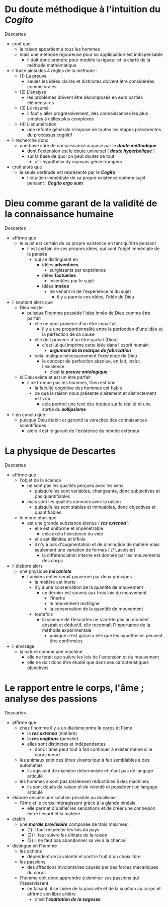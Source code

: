 # Du doute méthodique à l'intuition du ***Cogito***

Descartes
- croit que
  - la raison appartient à tous les hommes
  - mais une méthode rigoureuse pour so applicaation est indispensable
    - il doit donc prendre pour modèle la rigueur et la clarté de la méthode mathématique
- il traite ainsi des 4 règles de la méthode :
  - (1) La preuve
    - seules les idées claires et distinctes doivent être considérées comme vraies
  - (2) L'analyse
    - les problèmes doivent être décomposés en eurs parties élémentaires
  - (3) Le résumé
    - il faut y aller progressivement, des connaissances les plus simples à celles plus complexes         
  - (4) L'énumération
    - une refonte générale s'impose de toutes les étapes précédentes du processus cognitif
- il recherche donc
  - une base sûre de connaissance acquise par le ***doute méthodique***
    - dont l'extension est le doute universel ( ***doute hyperbolique*** )
    - sur la base de quoi on peut douter de tout
      - cf : hypothèse dy mauvais génie trompeur
- croit alors que
  - la seule certitude est représenté par le ***Cogito***
    - l'intuition immédiate de sa propre existence comme sujet pensant : ***Cogito ergo sum***   


# Dieu comme garant de la validité de la connaissance humaine

Descartes
- affirme que
  - le sujet est certain de sa propre existence en tant qu'être pensant
    - il est certain de ses propres idées, qui sont l'objet immédiate de la pensée
      - qui se distinguent en 
        - idées **adventices**
          - surgissants par expérience
        - idées **factuelles**
          - inventées par le sujet 
        - idées **innées**
          - ne venant ni de l'expérience ni du sujet    
            - il y a parmis ces idées, l'idée de Dieu
- il soutient alors que
  - Dieu existe
    - puisque l'homme possède l'idée innée de Dieu comme être parfait
      - elle ne peut provenir d'un être imparfait
        - il y a une proportionnalité entre la perfection d'une idée et la perfection de sa cause
      - elle doit provenir d'un être parfait (Dieu)
        - c'est lui qui imprime cette idée dans l'esprit humain
          - ***argument de la marque de fabrication***
      - cela implique nécessairement l'existence de Dieu
        - le concept de perfection absolue, en fait, inclut l'existence         
          - c'est la ***preuve ontologique***
  - si Dieu existe et est un être parfait
    - il ne trompe pas les hommes, Dieu est bon
      - la faculté cognitive des hommes est fiable
      - ce que la raison nous présente clairement et distinctement est vrai
        - cela permet une levé des doutes sur la réalité et une sortie du ***sollipsisme***
- il en conclu que 
  - puisque Dieu établit et garantit la véracités des connaisances scientifiques
    - alors il est le garant de l'existence du monde extérieur        


# La physique de Descartes

Descartes
- affirme que
  - l'objet de la science
    - ne sont pas les qualités perçues avec les sens
      - puisqu'elles sont variables, changeante, donc subjectives et pas quantifiables
    - mais sont les qualités connues avec la raison
      - puisqu'elles sont stables et immuables, donc objectives et quantifiables    
  - le mone physique
    - est une grande substance étenue ( ***res extensa*** )
      - elle est uniforme et impénétrable 
        - cela exclu l'existence du vide
      - elle est illimitée et infinie
      - il n'y a pas d'augmentation et de diminution de matière mais seulement une variation de formes ( // Lavoisier)
        - la différenciation interne est donnée par les mouvements des corps
- il élabore alors
  - une physique ***mécaniste***
    - l'univers entier serait gouverné par deux principes
      - la matière est inerte
      - il y a une conservation de la quantité de mouvement
        - ce dernier est soumis aux trois lois du mouvement
          - l'inertie
          - le mouvement rectiligne
          - la conservation de la quantité de mouvement 
      - toutefois
        - la science de Descartes ne s'arrête pas au moment abstrait et déductif, elle reconnaît l'importance de la méthode expérimentale
          - puisque c'est grâce à elle que les hypothèses peuvent être confirmées
- il envisage
  - la nature comme une machine
    - elle ne ferait que suivre les lois de l'extension et du mouvement
    - elle ne doit donc être étudié que dans ses caractéristiques objectives    
                    

# Le rapport entre le corps, l'âme ; analyse des passions

Descartes
- affirme que
  - chez l'homme il y a un dialisme entre le corps et l'âme
    - la ***res extensa*** (matière)
    - la ***res cogitans*** (pensée)
    - elles sont distinctes et indépendantes
      - donc l'âme peut tout à fait continuer à exister même si le corps meurt    
  - les animaux sont des êtres vivants tout à fait semblables à des automaties
    - ils agissent de mainière déterministe et n'ont pas de langage articulé
  - les hommes e sont pas totalement réductibles à des machines
    - ils sont doués de raison et de volonté et possèdent un langage articulé
- élabore ensuite une solution possible au dualisme
  - l'âme et le corps intéragissent grâce à la glande pinéale
    - elle permet d'unifier les sensations et de créer une connexion entre l'esprit et la matière
- établit
  - une ***morale provisioire*** composée de trois maximes :
    - (1) il faut respecter les lois du pays
    - (2) il faut suivre les diktats de la raison
    - (3) il ne faut pas abandonner sa vie à la chance
- distingue en l'homme
  - les actions
    - dépendent de la volonté et sont le fruit d'un choix libre
  - les passions
    - des affections involontaires causés par des forces mécaniques du corps
  - l'homme doit donc apprendre à dominer ses passions qui l'asservissent 
    - ce faisant, il se libère de la passivité et de la sujétion au corps et affirme son libre arbitre
      - c'est l'***exaltation de la sagesse***                 















